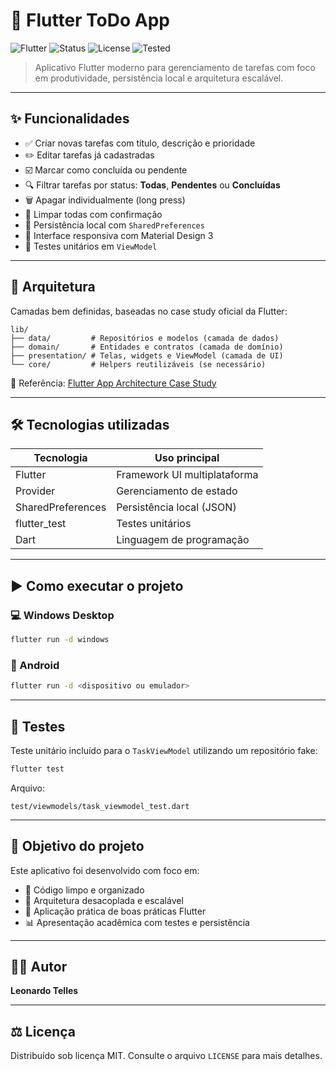 # 📝 Flutter ToDo App

![Flutter](https://img.shields.io/badge/Flutter-3.x-blue?logo=flutter)
![Status](https://img.shields.io/badge/Status-Finalizado-success)
![License](https://img.shields.io/badge/License-MIT-green)
![Tested](https://img.shields.io/badge/Testes-Unit%C3%A1rio%20ok-informational)

> Aplicativo Flutter moderno para gerenciamento de tarefas com foco em produtividade, persistência local e arquitetura escalável.

---

## ✨ Funcionalidades

- ✅ Criar novas tarefas com título, descrição e prioridade
- ✏️ Editar tarefas já cadastradas
- ☑️ Marcar como concluída ou pendente
- 🔍 Filtrar tarefas por status: **Todas**, **Pendentes** ou **Concluídas**
- 🗑️ Apagar individualmente (long press)
- 🚨 Limpar todas com confirmação
- 💾 Persistência local com `SharedPreferences`
- 🎯 Interface responsiva com Material Design 3
- 🧪 Testes unitários em `ViewModel`

---

## 🧱 Arquitetura

Camadas bem definidas, baseadas no case study oficial da Flutter:

```
lib/
├── data/         # Repositórios e modelos (camada de dados)
├── domain/       # Entidades e contratos (camada de domínio)
├── presentation/ # Telas, widgets e ViewModel (camada de UI)
└── core/         # Helpers reutilizáveis (se necessário)
```

🔗 Referência: [Flutter App Architecture Case Study](https://docs.flutter.dev/app-architecture/case-study)

---

## 🛠️ Tecnologias utilizadas

| Tecnologia           | Uso principal                         |
|----------------------|----------------------------------------|
| Flutter              | Framework UI multiplataforma           |
| Provider             | Gerenciamento de estado                |
| SharedPreferences    | Persistência local (JSON)              |
| flutter_test         | Testes unitários                       |
| Dart                 | Linguagem de programação               |

---

## ▶️ Como executar o projeto

### 💻 Windows Desktop
```bash
flutter run -d windows
```

### 📱 Android
```bash
flutter run -d <dispositivo ou emulador>
```

---

## 🧪 Testes

Teste unitário incluído para o `TaskViewModel` utilizando um repositório fake:

```bash
flutter test
```

Arquivo:  
```
test/viewmodels/task_viewmodel_test.dart
```

---

## 📌 Objetivo do projeto

Este aplicativo foi desenvolvido com foco em:

- 🧼 Código limpo e organizado
- 📐 Arquitetura desacoplada e escalável
- 🧠 Aplicação prática de boas práticas Flutter
- 📊 Apresentação acadêmica com testes e persistência

---

## 👨‍💻 Autor

**Leonardo Telles**  

---

## ⚖️ Licença

Distribuído sob licença MIT. Consulte o arquivo `LICENSE` para mais detalhes.
